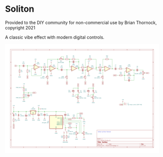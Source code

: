 # Soliton
Provided to the DIY community for non-commercial use by Brian Thornock, copyright 2021

A classic vibe effect with modern digital controls.

![Soliton schematic](https://raw.githubusercontent.com/rockola/Soliton/main/Soliton-schematic.png)
